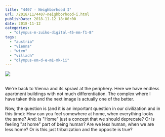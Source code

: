 ```yaml
---
title: "4407 - Neighborhood I"
url: /2018/11/4407-neighborhood-i.html
publishDate: 2018-11-12 18:00:00
date: 2018-11-12
categories: 
  - "olympus-m-zuiko-digital-45-mm-f1-8"
tags: 
  - "austria"
  - "vienna"
  - "wien"
  - "villach"
  - "olympus-om-d-e-m1-mk-ii"
---
```

<div class="container">
<div class="center"><a target="_blank" href="https://d25zfm9zpd7gm5.cloudfront.net/1200x1200/2017/20170809_075159_lr.jpg"><img class="webfeedsFeaturedVisual" src="https://d25zfm9zpd7gm5.cloudfront.net/0600x0600/2017/20170809_075159_lr.jpg" /></a></div>
</div>
<br />

We're back to Vienna and its sprawl at the periphery. Here we have
endless apartment buildings with not much differentiation. The
complex where I have taken this and the next image is actually one
of the better.

Now, the question is (and it is an important question in our
civilization and in this time): How can you feel somewhere at home,
when everything looks the same? And: is "Home" just a concept that
we should deprecate? Or is feeling "at home" part of being human?
Are we less human, when we are less home? Or is this just
tribalization and the opposite is true?